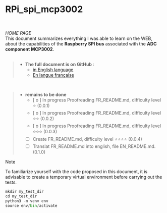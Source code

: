 # RPi_spi_mcp3002

<br>

$HOME$ $PAGE$<br>
This document summarizes everything I was able to learn on the WEB, about the capabilities of the **Raspberry SPI bus** associated with the **ADC component MCP3002**.<br><br>

>- **The full document is on GitHub** :
>   - [in English language](https://github.com/Dmtmgrls/RPi_spi_mcp3002/blob/main/Documents/EN_README.md)
>   - [En langue française](https://github.com/Dmtmgrls/RPi_spi_mcp3002/blob/main/Documents/FR_README.md)

<br>

>-   **remains to be done**
>      -   [ o ] In progress Proofreading   FR_README.md, difficulty level :star:  (0.0.1)<br>
>      -   [ o ] In progress Proofreading  FR_README.md, difficulty level :star::star:  (0.0.2)<br>
>      -   [ o ] In progress Proofreading   FR_README.md, difficulty level :star::star::star:  (0.0.3)<br>
>      -   [  ] Create   FR_README.md, difficulty level :star::star::star::star:  (0.0.4)<br>
>      -   [  ] Translat FR_README.md into english, file EN_README.md. (0.1.0)<br>


> [!NOTE]
>
> To familiarize yourself with the code proposed in this document, it is advisable to create a temporary virtual environment before carrying out the tests.
>

```python
mkdir my_test_dir
cd my_test_dir
python3 -m venv env
source env/bin/activate
```

